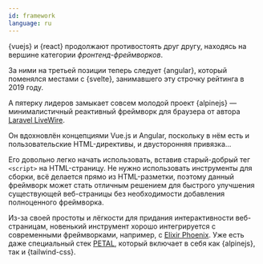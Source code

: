 ```yaml
---
id: framework  
language: ru
---
```


{vuejs} и {react} продолжают противостоять друг другу, находясь на вершине категории _фронтенд-фреймворков_.

За ними на третьей позиции теперь следует {angular}, который поменялся местами с {svelte}, занимавшего эту строчку рейтинга в 2019 году.

А пятерку лидеров замыкает совсем молодой проект {alpinejs} — минималистичный реактивный фреймворк для браузера от автора [Laravel LiveWire](https://laravel-livewire.com/).

Он вдохновлён концепциями Vue.js и Angular, поскольку в нём есть и пользовательские HTML-директивы, и двусторонняя привязка...

Его довольно легко начать использовать, вставив старый-добрый тег `<script>` на HTML-страницу. Не нужно использовать инструменты для сборки, всё делается прямо из HTML-разметки, поэтому данный фреймворк может стать отличным решением для быстрого улучшения существующей веб-страницы без необходимости добавления полноценного фреймворка.

Из-за своей простоты и лёгкости для придания интерактивности веб-страницам, новенький инструмент хорошо интегрируется с современными фреймворками, например, с [Elixir Phoenix](https://www.phoenixframework.org/). Уже есть даже специальный стек [PETAL](https://thinkingelixir.com/petal-stack-in-elixir/), который включает в себя как {alpinejs}, так и {tailwind-css}.
